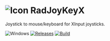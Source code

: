 ![Icon](RadJoyKeyX.ico) RadJoyKeyX
==========

Joystick to mouse/keyboard for XInput joysticks.

![Windows](https://img.shields.io/badge/platform-Windows-blue.svg)
[![Releases](https://img.shields.io/github/release/RadAd/RadJoyKeyX.svg)](https://github.com/RadAd/RadJoyKeyX/releases/latest)
[![Build](https://img.shields.io/appveyor/ci/RadAd/radjoykeyx.svg)](https://ci.appveyor.com/project/RadAd/radjoykeyx)

